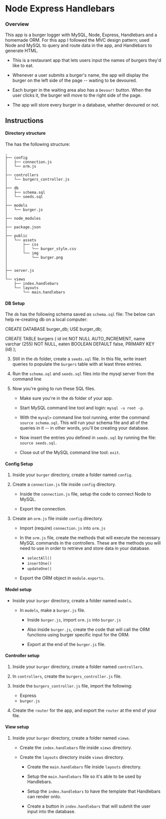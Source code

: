 # Node Express Handlebars

### Overview

This app is a burger logger with MySQL, Node, Express, Handlebars and a homemade ORM. For this app I followed the MVC design pattern; used Node and MySQL to query and route data in the app, and Handlebars to generate HTML.

- This is a restaurant app that lets users input the names of burgers they'd like to eat.

- Whenever a user submits a burger's name, the app will display the burger on the left side of the page -- waiting to be devoured.

- Each burger in the waiting area also has a `Devour!` button. When the user clicks it, the burger will move to the right side of the page.

- The app will store every burger in a database, whether devoured or not.

## Instructions

#### Directory structure

The has the following structure:

```
.
├── config
│   ├── connection.js
│   └── orm.js
│ 
├── controllers
│   └── burgers_controller.js
│
├── db
│   ├── schema.sql
│   └── seeds.sql
│
├── models
│   └── burger.js
│ 
├── node_modules
│ 
├── package.json
│
├── public
│   └── assets
│       ├── css
│       │   └── burger_style.css
│       └── img
│           └── burger.png
│  
│
├── server.js
│
└── views
    ├── index.handlebars
    └── layouts
        └── main.handlebars
```

#### DB Setup

The `db` has the following schema saved as `schema.sql` file:
The below can help re-creating db on a local computer:

CREATE DATABASE burger_db;
USE burger_db;

CREATE TABLE burgers
(
id int NOT NULL
AUTO_INCREMENT,
name varchar
(255) NOT NULL,
eaten BOOLEAN DEFAULT false,
PRIMARY KEY
(id)
);

3. Still in the `db` folder, create a `seeds.sql` file. In this file, write insert queries to populate the `burgers` table with at least three entries.

4. Run the `schema.sql` and `seeds.sql` files into the mysql server from the command line

5. Now you're going to run these SQL files.

   - Make sure you're in the `db` folder of your app.

   - Start MySQL command line tool and login: `mysql -u root -p`.

   - With the `mysql>` command line tool running, enter the command `source schema.sql`. This will run your schema file and all of the queries in it -- in other words, you'll be creating your database.

   - Now insert the entries you defined in `seeds.sql` by running the file: `source seeds.sql`.

   - Close out of the MySQL command line tool: `exit`.

#### Config Setup

1. Inside your `burger` directory, create a folder named `config`.

2. Create a `connection.js` file inside `config` directory.

   - Inside the `connection.js` file, setup the code to connect Node to MySQL.

   - Export the connection.

3. Create an `orm.js` file inside `config` directory.

   - Import (require) `connection.js` into `orm.js`

   - In the `orm.js` file, create the methods that will execute the necessary MySQL commands in the controllers. These are the methods you will need to use in order to retrieve and store data in your database.

     - `selectAll()`
     - `insertOne()`
     - `updateOne()`

   - Export the ORM object in `module.exports`.

#### Model setup

- Inside your `burger` directory, create a folder named `models`.

  - In `models`, make a `burger.js` file.

    - Inside `burger.js`, import `orm.js` into `burger.js`

    - Also inside `burger.js`, create the code that will call the ORM functions using burger specific input for the ORM.

    - Export at the end of the `burger.js` file.

#### Controller setup

1. Inside your `burger` directory, create a folder named `controllers`.

2. In `controllers`, create the `burgers_controller.js` file.

3. Inside the `burgers_controller.js` file, import the following:

   - Express
   - `burger.js`

4. Create the `router` for the app, and export the `router` at the end of your file.

#### View setup

1. Inside your `burger` directory, create a folder named `views`.

   - Create the `index.handlebars` file inside `views` directory.

   - Create the `layouts` directory inside `views` directory.

     - Create the `main.handlebars` file inside `layouts` directory.

     - Setup the `main.handlebars` file so it's able to be used by Handlebars.

     - Setup the `index.handlebars` to have the template that Handlebars can render onto.

     - Create a button in `index.handlebars` that will submit the user input into the database.
